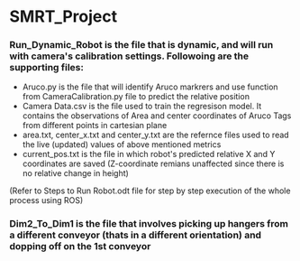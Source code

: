 # SMRT_Project


### Run_Dynamic_Robot is the file that is dynamic, and will run with camera's calibration settings. Followoing are the supporting files:

  * Aruco.py is the file that will identify Aruco markrers and use function from CameraCalibration.py file to predict the relative position
  * Camera Data.csv is the file used to train the regresison model. It contains the observations of Area and center coordinates of Aruco Tags from different points in cartesian plane
  * area.txt, center_x.txt and center_y.txt are the refernce files used to read the live (updated) values of above mentioned metrics
  * current_pos.txt is the file in which robot's predicted relative X and Y coordinates are saved (Z-coordinate remians unaffected since there is no relative change in height)

(Refer to Steps to Run Robot.odt file for step by step execution of the whole process using ROS)


### Dim2_To_Dim1 is the file that involves picking up hangers from a different conveyor (thats in a different orientation) and dopping off on the 1st conveyor
